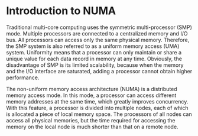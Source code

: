 # Introduction to NUMA<a name="EN-US_TOPIC_0187048012"></a>

Traditional multi-core computing uses the symmetric multi-processor \(SMP\) mode. Multiple processors are connected to a centralized memory and I/O bus. All processors can access only the same physical memory. Therefore, the SMP system is also referred to as a uniform memory access \(UMA\) system. Uniformity means that a processor can only maintain or share a unique value for each data record in memory at any time. Obviously, the disadvantage of SMP is its limited scalability, because when the memory and the I/O interface are saturated, adding a processor cannot obtain higher performance.

The non-uniform memory access architecture \(NUMA\) is a distributed memory access mode. In this mode, a processor can access different memory addresses at the same time, which greatly improves concurrency. With this feature, a processor is divided into multiple nodes, each of which is allocated a piece of local memory space. The processors of all nodes can access all physical memories, but the time required for accessing the memory on the local node is much shorter than that on a remote node.

